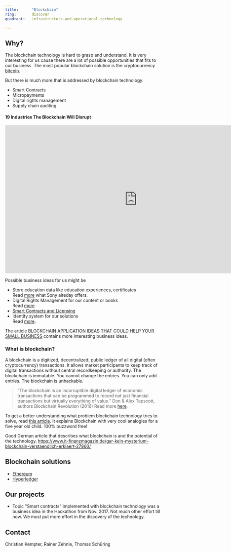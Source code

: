 ```yaml
---
title:      "Blockchain"
ring:       discover
quadrant:   infrastructure-and-operational-technology

---
```


## Why? ##

The blockchain technology is hard to grasp and understand. It is very interesting for us cause there are a lot of possible opportunities that fits to our business.
The most popular blockchain solution is the cryptocurrency [bitcoin](https://www.bitcoin.com/).

But there is much more that is addressed by blockchain technology:

- Smart Contracts
- Micropayments
- Digital rights management
- Supply chain auditing

#### 19 Industries The Blockchain Will Disrupt ####
<iframe width="854" height="480" src="https://www.youtube.com/watch?v=G3psxs3gyf8" frameborder="0" allowfullscreen></iframe>

Possible business ideas for us might be

- Store education data like education experiences, certificates    
  Read [more](https://techcrunch.com/2017/08/09/sony-education-blockchain/) what Sony alreday offers.
- Digital Rights Management for our content or books   
  Read [more](http://www.digitalistmag.com/digital-economy/2017/12/19/using-blockchain-for-media-rights-management-ad-revenues-05644369)
- [Smart Contracts and Licensing](https://link.springer.com/chapter/10.1007/978-3-319-48478-5_6)
- Identity system for our solutions   
  Read [more](https://www.coindesk.com/sony-seeks-blockchain-patent-for-user-authentication-system/).

The article [BLOCKCHAIN APPLICATION IDEAS THAT COULD HELP YOUR SMALL BUSINESS](https://due.com/blog/8-blockchain-applications-help-small-business/) contains more interesting business ideas.

### What is blockchain? ###

A blockchain is a digitized, decentralized, public ledger of all digital (often cryptocurrency) transactions. It allows market participants to keep track of digital transactions without central recordkeeping or authority. The blockchain is immutable. You cannot change the entries. You can only add entries. The blockchain is unhackable.

> “The blockchain is an incorruptible digital ledger of economic transactions that can be programmed to record not just
> financial transactions but virtually everything of value.”
Don & Alex Tapscott, authors Blockchain Revolution (2016)
Read more [here](https://blockgeeks.com/guides/what-is-blockchain-technology/).

To get a better understanding what problem blockchain technology tries to solve, read [this article](https://www.coindesk.com/bitcoin-explained-five-year-old/). It explains Blockchain with very cool analogies for a five year old child. 100% buzzword free!

Good German article that describes what blockchain is and the potential of the technology.
https://www.it-finanzmagazin.de/gar-kein-mysterium-blockchain-verstaendlich-erklaert-27960/

## Blockchain solutions ##

- [Ethereum](https://www.ethereum.org/)
- [Hyperledger](https://www.hyperledger.org/)

## Our projects ##

- Topic "Smart contracts" implemented with blockchain technology was a business idea in the Hackathon from Nov. 2017.
Not much other effort till now.
We must put more effort in the discovery of the technology.

## Contact ##

Christian Kempter, Rainer Zehnle, Thomas Schüring
